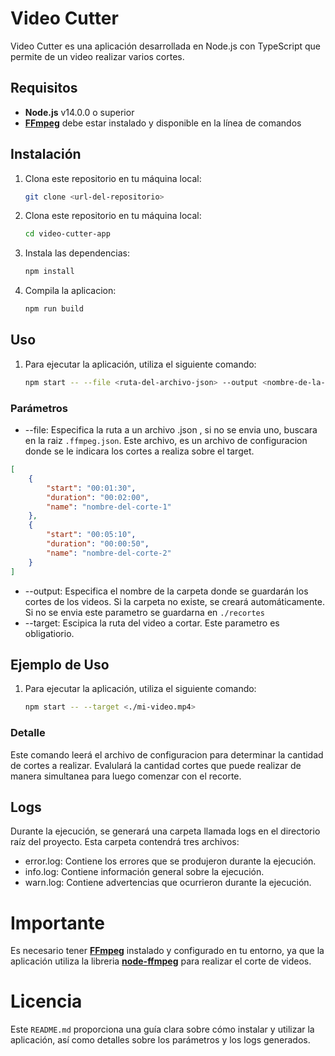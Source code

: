# Video Cutter

Video Cutter es una aplicación desarrollada en Node.js con TypeScript que permite de un video realizar varios cortes.

## Requisitos

-   **Node.js** v14.0.0 o superior
-   [**FFmpeg**](https://www.ffmpeg.org/) debe estar instalado y disponible en la línea de comandos

## Instalación

1. Clona este repositorio en tu máquina local:

    ```bash
    git clone <url-del-repositorio>
    ```

2. Clona este repositorio en tu máquina local:
    ```bash
    cd video-cutter-app
    ```
3. Instala las dependencias:
    ```bash
    npm install
    ```
4. Compila la aplicacion:
    ```bash
    npm run build
    ```

## Uso

1. Para ejecutar la aplicación, utiliza el siguiente comando:
    ```bash
    npm start -- --file <ruta-del-archivo-json> --output <nombre-de-la-carpeta-output> --target <ruta-del-video-inicial>
    ```

### Parámetros

-   --file: Especifica la ruta a un archivo .json , si no se envia uno, buscara en la raiz `.ffmpeg.json`. Este archivo, es un archivo de configuracion donde se le indicara los cortes a realiza sobre el target.

```json
[
    {
        "start": "00:01:30",
        "duration": "00:02:00",
        "name": "nombre-del-corte-1"
    },
    {
        "start": "00:05:10",
        "duration": "00:00:50",
        "name": "nombre-del-corte-2"
    }
]
```

-   --output: Especifica el nombre de la carpeta donde se guardarán los cortes de los videos. Si la carpeta no existe, se creará automáticamente. Si no se envia este parametro se guardarna en `./recortes`
-   --target: Escipica la ruta del video a cortar. Este parametro es obligatiorio.

## Ejemplo de Uso

1. Para ejecutar la aplicación, utiliza el siguiente comando:
    ```bash
    npm start -- --target <./mi-video.mp4>
    ```

### Detalle

Este comando leerá el archivo de configuracion para determinar la cantidad de cortes a realizar. Evalulará la cantidad cortes que puede realizar de manera simultanea para luego comenzar con el recorte.

## Logs

Durante la ejecución, se generará una carpeta llamada logs en el directorio raíz del proyecto. Esta carpeta contendrá tres archivos:

-   error.log: Contiene los errores que se produjeron durante la ejecución.
-   info.log: Contiene información general sobre la ejecución.
-   warn.log: Contiene advertencias que ocurrieron durante la ejecución.

# Importante

Es necesario tener [**FFmpeg**](https://www.ffmpeg.org/) instalado y configurado en tu entorno, ya que la aplicación utiliza la libreria [**node-ffmpeg**](https://www.npmjs.com/package/ffmpeg) para realizar el corte de videos.

# Licencia

Este `README.md` proporciona una guía clara sobre cómo instalar y utilizar la aplicación, así como detalles sobre los parámetros y los logs generados.

